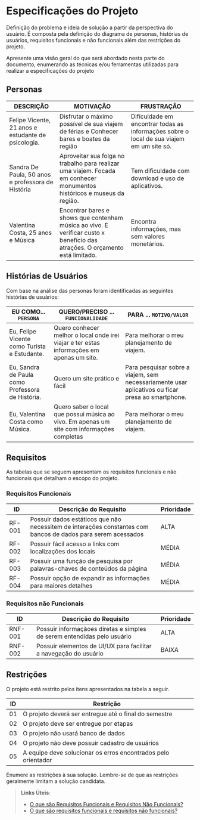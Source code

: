 # Especificações do Projeto

Definição do problema e ideia de solução a partir da perspectiva do usuário. É composta pela definição do  diagrama de personas, histórias de usuários, requisitos funcionais e não funcionais além das restrições do projeto.

Apresente uma visão geral do que será abordado nesta parte do documento, enumerando as técnicas e/ou ferramentas utilizadas para realizar a especificações do projeto

## Personas

|DESCRIÇÃO| MOTIVAÇÃO |FRUSTRAÇÃO|
|--------------------|------------------------------------|----------------------------------------|
|Felipe Vicente, 21 anos e estudante de psicologia.| 	Disfrutar o máximo possível de sua viajem de férias e Conhecer bares e boates da região | Dificuldade em encontrar todas as informações sobre o local de sua viajem em um site só.|
|Sandra De Paula, 50 anos e professora de História| Aproveitar sua folga no trabalho para realizar uma viajem. Focada em conhecer monumentos históricos e museus da região. |	Tem dificuldade com download e uso de aplicativos.|
|Valentina Costa, 25 anos e Música |Encontrar bares e shows que contenham música ao vivo. E verificar custo x benefício das atrações. O orçamento está limitado.|	Encontra informações, mas sem valores monetários.|


## Histórias de Usuários

Com base na análise das personas foram identificadas as seguintes histórias de usuários:

|EU COMO... `PERSONA`| QUERO/PRECISO ... `FUNCIONALIDADE` |PARA ... `MOTIVO/VALOR`                 |
|--------------------|------------------------------------|----------------------------------------|
|Eu, Felipe Vicente como Turista e Estudante.| Quero conhecer melhor o local onde irei viajar e ter estas informações em apenas um site.  | Para melhorar o meu planejamento de viajem.|
|Eu, Sandra de Paula como Professora de História.|Quero um site prático e fácil| Para pesquisar sobre a viajem, sem necessariamente usar aplicativos ou ficar presa ao smartphone.
|Eu, Valentina Costa como Música.|Quero saber o local que possui música ao vivo. Em apenas um site com informações completas|Para melhorar o meu planejamento de viajem.|

## Requisitos

As tabelas que se seguem apresentam os requisitos funcionais e não funcionais que detalham o escopo do projeto.

### Requisitos Funcionais

|ID    | Descrição do Requisito  | Prioridade |
|------|-----------------------------------------|----|
|RF-001| Possuir dados estáticos que não necessitem de interações constantes com bancos de dados para serem acessados | ALTA | 
|RF-002| Possuir fácil acesso a links com localizações dos locais | MÉDIA |
|RF-003| Possuir uma função de pesquisa por palavras-chaves de conteúdos da página | MÉDIA |
|RF-004| Possuir opção de expandir as informações para maiores detalhes | MÉDIA |


### Requisitos não Funcionais

|ID     | Descrição do Requisito  |Prioridade |
|-------|-------------------------|----|
|RNF-001| Possuir informaçãoes diretas e simples de serem entendidas pelo usuário | ALTA |
|RNF-002| Possuir elementos de UI/UX para facilitar a navegação do usuário | BAIXA | 

## Restrições

O projeto está restrito pelos itens apresentados na tabela a seguir.

|ID| Restrição                                             |
|--|-------------------------------------------------------|
|01| O projeto deverá ser entregue até o final do semestre |
|02| O projeto deve ser entregue por etapas  |
|03|  O  projeto não usará  banco de dados |
|04| O projeto não  deve possuir cadastro de usuários |
|05| A equipe deve solucionar os erros encontrados pelo orientador |

Enumere as restrições à sua solução. Lembre-se de que as restrições geralmente limitam a solução candidata.

> **Links Úteis**:
> - [O que são Requisitos Funcionais e Requisitos Não Funcionais?](https://codificar.com.br/requisitos-funcionais-nao-funcionais/)
> - [O que são requisitos funcionais e requisitos não funcionais?](https://analisederequisitos.com.br/requisitos-funcionais-e-requisitos-nao-funcionais-o-que-sao/)
